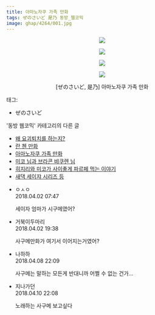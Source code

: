 ```yaml
---
title: 아마노자쿠 가족 만화
tags: ぜのさいど 是乃 동방_웹코믹
image: ghap/4264/001.jpg
---
```

<div class="article">
<p style="text-align: center; clear: none; float: none;"><img src="{{ site.nasurl }}/ghap/4264/001.jpg"/></p>
<p style="text-align: center; clear: none; float: none;"><img src="{{ site.nasurl }}/ghap/4264/002.jpg"/></p>
<p style="text-align: center; clear: none; float: none;"><img src="{{ site.nasurl }}/ghap/4264/003.jpg"/></p>
<p style="text-align: center; clear: none; float: none;"><img src="{{ site.nasurl }}/ghap/4264/004.jpg"/></p>
<p style="text-align: center; clear: none; float: none;">[ぜのさいど, 是乃] 아마노자쿠 가족 만화</p>
</div><div class="tagTrail">
<p>태그: </p>
<ul>
<li>ぜのさいど</li>
</ul>
</div><div class="another">
<p>'동방 웹코믹' 카테고리의 다른 글</p>
<ul>
<li><a href="/2018-04-06-ghap_4273">왜 요괴퇴치를 하는지?</a></li>
<li><a href="/2018-04-04-ghap_4270">란 첸 만화</a></li>
<li><a href="/2018-04-02-ghap_4264">아마노자쿠 가족 만화</a></li>
<li><a href="/2018-03-31-ghap_4260">미코 님과 브라콘 뱌쿠렌 님</a></li>
<li><a href="/2018-03-31-ghap_4259">히지리와 미코가 사이좋게 파르페 먹는 이야기</a></li>
<li><a href="/2018-03-31-ghap_4254">새댁 세이쟈 시리즈 등</a></li>
</ul>
</div><div class="cb_module cb_fluid">
<div class="cb_wrt cb_profile">
<div class="comment">
<ul>
<li class="cb_thumb_off" id="comment15231646">
<div class="cb_comment_area">
<div class="cb_info_area">
<div class="cb_section">
<span class="cb_nick_name">ㅇㅅㅇ</span>
</div>
<div class="cb_section">
<span class="cb_date">2018.04.02 07:47 </span>
</div>
</div>
<div class="cb_dsc_comment">
<p class="cb_dsc">
											세이자 엄마가 시구메였어?
										</p>
</div>
</div></li>
<li class="cb_thumb_off" id="comment15231942">
<div class="cb_comment_area">
<div class="cb_info_area">
<div class="cb_section">
<span class="cb_nick_name">거북이두마리</span>
</div>
<div class="cb_section">
<span class="cb_date">2018.04.02 19:38 </span>
</div>
</div>
<div class="cb_dsc_comment">
<p class="cb_dsc">
											사구메만화가 여기서 이어지는거였어?
										</p>
</div>
</div></li>
<li class="cb_thumb_off" id="comment15235613">
<div class="cb_comment_area">
<div class="cb_info_area">
<div class="cb_section">
<span class="cb_nick_name">나하하</span>
</div>
<div class="cb_section">
<span class="cb_date">2018.04.08 22:09 </span>
</div>
</div>
<div class="cb_dsc_comment">
<p class="cb_dsc">
											사구메는 말하는 모든게 반대니까 어쩔 수 없는 건가…
										</p>
</div>
</div></li>
<li class="cb_thumb_off" id="comment15236795">
<div class="cb_comment_area">
<div class="cb_info_area">
<div class="cb_section">
<span class="cb_nick_name">지나가던</span>
</div>
<div class="cb_section">
<span class="cb_date">2018.04.10 22:08 </span>
</div>
</div>
<div class="cb_dsc_comment">
<p class="cb_dsc">
											노래하는 사구메 보고싶다
										</p>
</div>
</div></li>
</ul>
</div>
</div><!-- commentList close -->
</div>